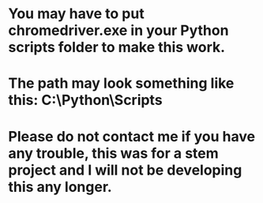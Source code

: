 # You may have to put chromedriver.exe in your Python scripts folder to make this work.

# The path may look something like this: C:\Python\Scripts

# Please do not contact me if you have any trouble, this was for a stem project and I will not be developing this any longer.
